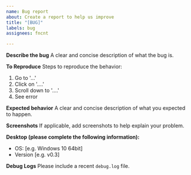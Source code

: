 ```yaml
---
name: Bug report
about: Create a report to help us improve
title: "[BUG]"
labels: bug
assignees: fncnt

---
```


**Describe the bug**
A clear and concise description of what the bug is.

**To Reproduce**
Steps to reproduce the behavior:
1. Go to '...'
2. Click on '....'
3. Scroll down to '....'
4. See error

**Expected behavior**
A clear and concise description of what you expected to happen.

**Screenshots**
If applicable, add screenshots to help explain your problem.

**Desktop (please complete the following information):**
 - OS: [e.g. Windows 10 64bit]
 - Version [e.g. v0.3]

**Debug Logs**
Please include a recent `debug.log` file.
